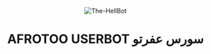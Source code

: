 <p align="center">
  <img src="https://telegra.ph/file/04b2f1f1c808dc49db35b.jpg" alt="The-HellBot">
</p>
<h1 align="center">
  <b> AFROTOO USERBOT  سورس عفرتو</b>
</h1>
